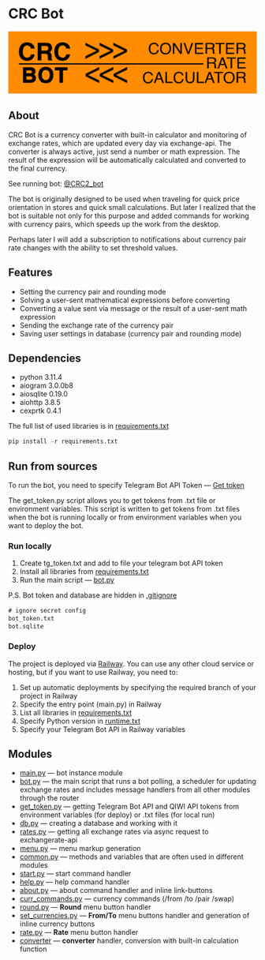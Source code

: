 # CRC Bot

![info picture](/CRC_git.png)  

## About  

CRC Bot is a currency converter with built-in calculator and monitoring of exchange rates, which are updated every day via exchange-api.
The converter is always active, just send a number or math expression. The result of the expression will be automatically calculated and converted to the final currency.

See running bot: [@CRC2_bot](https://t.me/CRC2_bot "Converter Rate Calculator")

The bot is originally designed to be used when traveling for quick price orientation in stores and quick small calculations. 
But later I realized that the bot is suitable not only for this purpose and added commands for working with currency pairs, which speeds up the work from the desktop. 

Perhaps later I will add a subscription to notifications about currency pair rate changes with the ability to set threshold values.

## Features

* Setting the currency pair and rounding mode
* Solving a user-sent mathematical expressions before converting
* Converting a value sent via message or the result of a user-sent math expression
* Sending the exchange rate of the currency pair
* Saving user settings in database (currency pair and rounding mode)

## Dependencies  

* python 3.11.4
* aiogram 3.0.0b8
* aiosqlite 0.19.0
* aiohttp 3.8.5
* cexprtk 0.4.1

The full list of used libraries is in [requirements.txt](requirements.txt)

``` Python
pip install -r requirements.txt
```

## Run from sources  

To run the bot, you need to specify Telegram Bot API Token — [Get token](https://t.me/BotFather "Telegram BotFather")

The get_token.py script allows you to get tokens from .txt file or environment variables. This script is written to get tokens from .txt files when the bot is running locally or from environment variables when you want to deploy the bot.

### Run locally  

1. Create tg_token.txt and add to file your telegram bot API token  
2. Install all libraries from [requirements.txt](requirements.txt)  
3. Run the main script — [bot.py](bot.py)  

P.S. Bot token and database are hidden in [.gitignore](.gitignore)

``` gitignore
# ignore secret config
bot_token.txt
bot.sqlite
```

### Deploy  

The project is deployed via [Railway](https://railway.app/ "Deploy to the cloud"). You can use any other cloud service or hosting, but if you want to use Railway, you need to:  

1. Set up automatic deployments by specifying the required branch of your project in Railway
2. Specify the entry point (main.py) in Railway
3. List all libraries in [requirements.txt](requirements.txt)  
4. Specify Python version in [runtime.txt](runtime.txt)
5. Specify your Telegram Bot API in Railway variables

## Modules  

* [main.py](bot.py) — bot instance module  
* [bot.py](bot.py) — the main script that runs a bot polling, a scheduler for updating exchange rates and includes message handlers from all other modules through the router  
* [get_token.py](get_token.py) — getting Telegram Bot API and QIWI API tokens from environment variables (for deploy) or .txt files (for local run)  
* [db.py](db.py) — creating a database and working with it  
* [rates.py](rates.py) — getting all exchange rates via async request to exchangerate-api 
* [menu.py](menu.py) — menu markup generation  
* [common.py](common.py) — methods and variables that are often used in different modules
* [start.py](commands/start.py) — start command handler  
* [help.py](commands/help.py) — help command handler  
* [about.py](commands/about.py) — about command handler and inline link-buttons  
* [curr_commands.py](commands/curr_commands.py) — currency commands (/from /to /pair /swap)
* [round.py](handlers/round.py) — **Round** menu button handler  
* [set_currencies.py](handlers/set_currencies.py) — **From/To** menu buttons handler and generation of inline currency buttons 
* [rate.py](handlers/rate.py) — **Rate** menu button handler  
* [converter](handlers/converter.py) — **converter** handler, conversion with built-in calculation function  
